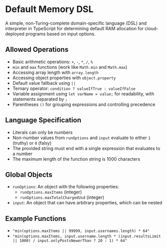 # Default Memory DSL

A simple, non-Turing-complete domain-specific language (DSL) and interpreter in TypeScript for determining default RAM allocation for cloud-deployed programs based on input options.

## Allowed Operations
- Basic arithmetic operations: `+`, `-`, `*`, `/`, `%`
- `min` and `max` functions (work like `Math.min` and `Math.max`)
- Accessing array length with `array.length`
- Accessing object properties with `object.property`
- Default value fallback using `||`
- Ternary operator: `condition ? valueIfTrue : valueIfFalse`
- Variable assignment using `let varName = value;` for readability, with statements separated by `;`
- Parentheses `()` for grouping expressions and controlling precedence

## Language Specification
- Literals can only be numbers
- Non-number values from `runOptions` and `input` evaluate to either `1` (truthy) or `0` (falsy)
- The provided string must end with a single expression that evaluates to a number
- The maximum length of the function string is 1000 characters

## Global Objects
- `runOptions`: An object with the following properties:
    - `runOptions.maxItems` (integer)
    - `runOptions.maxTotalChargedUsd` (integer)
- `input`: An object that can have arbitrary properties, which can be nested

## Example Functions
- `"min(options.maxItems || 99999, input.usernames.length) * 64"`
- `"min(options.maxItems, input.username.length * (input.resultsLimit || 1000) / input.onlyPostsNewerThan ? 20 : 1) * 64"`